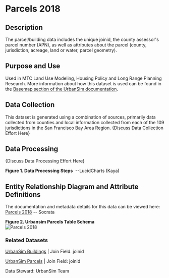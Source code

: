 # Parcels 2018

## Description
The parcel/building data includes the unique joinid, the county assessor's parcel number (APN), as well as attributes about the parcel (county, jurisdiction, acreage, land or water, parcel geometry).

## Purpose and Use  
Used in MTC Land Use Modeling, Housing Policy and Long Range Planning Research.  More information about how this dataset is used can be found in the [Basemap section of the UrbanSim documentation](https://github.com/BayAreaMetro/petrale/blob/master/basemap/basemap_process.md).  

## Data Collection
This dataset is generated using a combination of sources, primarily data collected from counties and local information collected from each of the 109 jurisdictions in the San Francisco Bay Area Region.  {Discuss Data Collection Effort Here}

## Data Processing
  
{Discuss Data Processing Effort Here}

**Figure 1. Data Processing Steps** 
![]() --LucidCharts (Kaya)


## Entity Relationship Diagram and Attribute Definitions
The documentation and metadata details for this data can be viewed here: [Parcels 2018](https://data.bayareametro.gov/Cadastral/Parcels-2018/fqea-xb6g) -- Socrata

**Figure 2. Urbansim Parcels Table Schema**   
![Parcels 2018]()

### Related Datasets

[UrbanSim Buildings](https://data.bayareametro.gov/Structures/UrbanSim-Buildings/ahwz-jtst) | Join Field: joinid

[UrbanSim Parcels](https://data.bayareametro.gov/Cadastral/UrbanSim-Parcels/6q7r-gybw) | Join Field: joinid

Data Steward: UrbanSim Team
